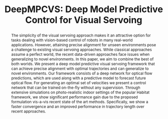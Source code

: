 ---
layout: project-page-new
title: "DeepMPCVS: Deep Model Predictive Control for Visual Servoing"
authors:
  - name: Pushkal Katara
    sup: 1
  - name: YVS Harish
    sup: 1
  - name: Harit Pandya
    sup: 3
  - name: Abhinav Gupta
    sup: 1
  - name: AadilMehdi Sanchawala
    sup: 1
  - name: Gourav Kumar
    sup: 2
  - name: K. Madhava Krishna
    sup: 1
  - name: Brojeshwar Bhowmick
    sup: 2
affiliations:
  - name: IIIT Hyderabad, India
    link: https://robotics.iiit.ac.in
    sup: 1
  - name: TCS Research and Innovation Labs, Kolkata, India
    link: #
    sup: 2
  - name: University of Lincoln, UK
    link: #
    sup: 3
permalink: /2020/DeepMPCVS
abstract: "The simplicity of the visual servoing approach makes it an attractive option for tasks dealing with vision-based control of robots in many real-world applications. However, attaining precise alignment for unseen environments pose a challenge to existing visual servoing approaches. While classical approaches assume a perfect world, the recent data-driven approaches face issues when generalizing to novel environments. In this paper, we aim to combine the best of both worlds. We present a deep model predictive visual servoing framework that can achieve precise alignment with optimal trajectories and can generalize to novel environments. Our framework consists of a deep network for optical flow predictions, which are used along with a predictive model to forecast future optical flow. For generating an optimal set of velocities we present a control network that can be trained on-the-fly without any supervision. Through extensive simulations on photo-realistic indoor settings of the popular Habitat framework, we show significant performance gain due to the proposed formulation vis-a-vis recent state of the art methods. Specifically, we show a faster convergence and an improved performance in trajectory length over recent approaches."
paper: https://robotics.iiit.ac.in/publications/2020/deep-mpc-for-visual-servoing/preprint.pdf
supplement: https://robotics.iiit.ac.in/publications/2020/deep-mpc-for-visual-servoing/supplementary.pdf
video: https://robotics.iiit.ac.in/publications/2020/deep-mpc-for-visual-servoing/video.mp4
# iframe: https://www.youtube.com/embed/jhjskX4FQwA

---